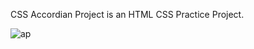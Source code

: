 CSS Accordian Project is an HTML CSS Practice Project.

![ap](https://github.com/user-attachments/assets/4395ee28-cc5a-49d7-be35-ec4354c62013)
